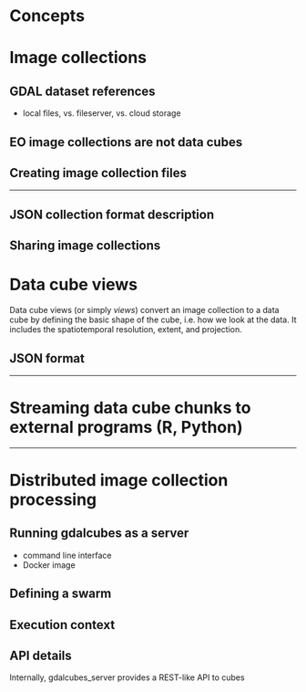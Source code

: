 
# Concepts 





# Image collections


## GDAL dataset references

- local files, vs. fileserver, vs. cloud storage


## EO image collections are not data cubes

## Creating image collection files



---


## JSON collection format description

## Sharing image collections



# Data cube views

Data cube views (or simply _views_) convert an image collection to a data cube by defining the 
basic shape of the cube, i.e. how we look at the data. It includes the spatiotemporal resolution, extent, and projection.


## JSON format




---

# Streaming data cube chunks to external programs (R, Python)







---

# Distributed image collection processing

## Running gdalcubes as a server

- command line interface
- Docker image 

## Defining a swarm



## Execution context



## API details

Internally, gdalcubes_server provides a REST-like API to cubes